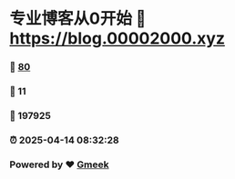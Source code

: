 # 专业博客从0开始 :link: https://blog.00002000.xyz 
### :page_facing_up: [80](https://blog.00002000.xyz/tag.html) 
### :speech_balloon: 11 
### :hibiscus: 197925 
### :alarm_clock: 2025-04-14 08:32:28 
### Powered by :heart: [Gmeek](https://github.com/Meekdai/Gmeek)

